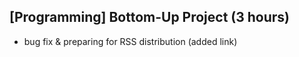 ## [Programming] Bottom-Up Project (3 hours)
- bug fix & preparing for RSS distribution (added link)
